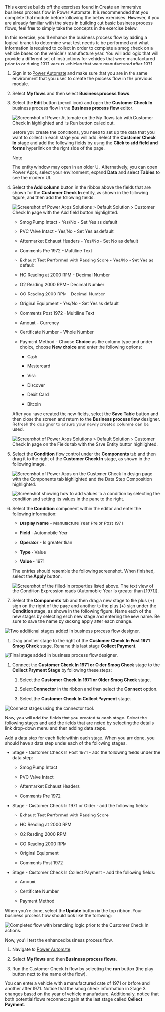 This exercise builds off the exercises found in Create an immersive business process flow in Power Automate. 
It is recommended that you complete that module before following the below exercises. However, 
if you are already familiar with the steps in building out basic business process flows, feel free to 
simply take the concepts in the exercise below.

In this exercise, you'll enhance the business process flow by adding
a logical branch to determine what test needs to be performed and
what information is required to collect in order to complete a smog check on a
vehicle based on the vehicle's manufacture year. You will add
logic that will provide a different set of instructions for vehicles
that were manufactured prior to or during 1971 versus vehicles that were manufactured after 1971.

1. Sign in to [Power Automate](https://preview.flow.microsoft.com/?azure-portal=true)
and make sure that you are in the same environment that you used to create the process flow in
the previous module.

1. Select **My flows** and then select **Business process flows**.

1. Select the **Edit** button (pencil icon) and open the **Customer Check In** business process flow in the **Business process flow** editor.

    ![Screenshot of Power Automate on the My flows tab with Customer Check In highlighted and its Run button called out.](../media/6-edit-customer-check.png)

    Before you create the conditions, you need to set up the data that you want to collect in each stage you will add. Select the **Customer Check In** stage and add the following fields by using the **Click to add field and forms** hyperlink on the right side of the page.

    > [!NOTE]
    > The entity window may open in an older UI. Alternatively, you can open
    > Power Apps, select your environment, expand **Data** and select **Tables**
    > to see the modern UI.
  
1. Select the **Add column** button in the ribbon above the fields that are shown for
  the **Customer Check In** entity, as shown in the following figure, and then add the following
  fields.
  
    ![Screenshot of Power Apps Solutions > Default Solution > Customer Check In page with the Add field button highlighted.](../media/14-add-field-customer-check-entity.png)
  
    - Smog Pump Intact - Yes/No - Set Yes as default

    - PVC Valve Intact - Yes/No - Set Yes as default

    - Aftermarket Exhaust Headers - Yes/No - Set No as default

    - Comments Pre 1972 - Multiline Text

    - Exhaust Test Performed with Passing Score - Yes/No - Set Yes as default

    - HC Reading at 2000 RPM - Decimal Number

    - O2 Reading 2000 RPM - Decimal Number

    - CO Reading 2000 RPM - Decimal Number

    - Original Equipment - Yes/No - Set Yes as default

    - Comments Post 1972 - Multiline Text

    - Amount - Currency

    - Certificate Number - Whole Number

    - Payment Method - Choose **Choice** as the column type and under choice, choose **New choice** and enter the following options:
  
      - Cash

      - Mastercard

      - Visa

      - Discover

      - Debit Card

      - Bitcoin
  
    After you have created the new fields, select the **Save Table** button and then
    close the screen and return to the **Business process flow** designer. Refresh the 
	designer to ensure your newly created columns can be used.

    ![Screenshot of Power Apps Solutions > Default Solution > Customer Check In page on the Fields tab with the Save Entity button highlighted.](../media/16-save-entity.png)

1. Select the **Condition** flow control under the **Components** tab and then drag
it to the right of the **Customer Check In** stage, as shown in the following image.

    ![Screenshot of Power Apps on the Customer Check In design page with the Components tab highlighted and the Data Step Composition highlighted.](../media/7-add-condition.png)

    ![Screenshot showing how to add values to a condition by selecting the condition and setting its values in the pane to the right.](../media/8-adding-arguments-condition.png)

1. Select the **Condition** component within the editor and enter the following information:

    - **Display Name** - Manufacture Year Pre or Post 1971
  
    - **Field** - Automobile Year
  
    - **Operator** - Is greater than
  
    - **Type** - Value
  
    - **Value** - 1971

    The entries should resemble the following screenshot. When finished, select
  the **Apply** button.
  
    ![Screenshot of the filled-in properties listed above. The text view of the Condition Expression reads (Automobile Year Is greater than [1971]).](../media/9-detail-condition-entries.png)

1. Select the **Components** tab and then drag a new stage to the plus
(**+**) sign on the right of the page and another to the plus (**+**) sign under the **Condition** stage, as shown in the following figure.
Name each of the new stages by selecting each new stage and entering the new name. Be sure to save the name by clicking apply after each change.

  ![Two additional stages added in business process flow designer.](../media/10-two-additional-stages-added.png)

1. Drag another stage to the right of the **Customer Check In Post 1971 Smog Check** stage. Rename this last stage **Collect Payment**.

  ![Final stage added in business process flow designer.](../media/11-add-final-stage.png)

1. Connect the **Customer Check In 1971 or Older Smog Check** stage to the **Collect Payment Stage** by following these steps:

    1. Select the **Customer Check In 1971 or Older Smog Check** stage.
  
    1. Select **Connector** in the ribbon and then select the **Connect** option.
  
    1. Select the **Customer Check In Collect Payment** stage.

  ![Connect stages using the connector tool.](../media/12-connect-stages.png)

Now, you will add the fields that you created to each stage. Select the following 
stages and add the fields that are noted by selecting the details link drop-down menu
and then adding data steps.

Add a data step for each field within each stage. When you are done, you
should have a data step under each of the following stages.

- Stage - Customer Check In Post 1971 - add the following fields under the data step:  

  - Smog Pump Intact

  - PVC Valve Intact

  - Aftermarket Exhaust Headers

  - Comments Pre 1972

- Stage - Customer Check In 1971 or Older - add the following fields:

  - Exhaust Test Performed with Passing Score

  - HC Reading at 2000 RPM

  - O2 Reading 2000 RPM

  - CO Reading 2000 RPM

  - Original Equipment

  - Comments Post 1972

- Stage - Customer Check In Collect Payment - add the following fields:

  - Amount

  - Certificate Number

  - Payment Method

When you're done, select the **Update** button in the top ribbon.
Your business process flow should look like the following:

![Completed flow with branching logic prior to the Customer Check In actions.](../media/17-completed-flow-branching-logic.png)

Now, you'll test the enhanced business process flow.

1. Navigate to [Power Automate](https://preview.flow.microsoft.com/?azure-portal=true).

1. Select **My flows** and then **Business process flows**.

1. Run the Customer Check In flow by selecting the **run**
button (the play button next to the name of the flow).

You can enter a vehicle with a manufactured date of 1971 or before
and another after 1971. Notice that the smog check information in Stage 3
changes based on the year of vehicle manufacture. Additionally, notice that both
potential flows reconnect again at the last stage called **Collect Payment**.
